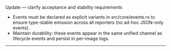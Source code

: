 

Update — clarify acceptance and stability requirements
- Events must be declared as explicit variants in src/core/events.rs to ensure type-stable emission across all reporters (no ad-hoc JSON-only events).
- Maintain durability: these events appear in the same unified channel as lifecycle events and persist in per-image logs.


---

